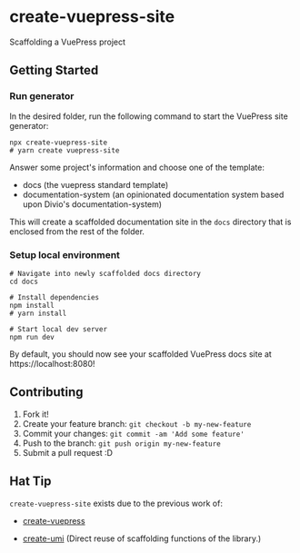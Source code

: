 # create-vuepress-site

Scaffolding a VuePress project

## Getting Started

### Run generator

In the desired folder, run the following command to start the VuePress site generator:

```shell
npx create-vuepress-site
# yarn create vuepress-site
```

Answer some project's information and choose one of the template:
- docs (the vuepress standard template)
- documentation-system (an opinionated documentation system based upon Divio's documentation-system)


This will create a scaffolded documentation site in the `docs` directory that is enclosed from the rest of the folder.

### Setup local environment

```shell
# Navigate into newly scaffolded docs directory
cd docs

# Install dependencies
npm install
# yarn install

# Start local dev server
npm run dev
```

By default, you should now see your scaffolded VuePress docs site at https://localhost:8080!

## Contributing

1. Fork it!
2. Create your feature branch: `git checkout -b my-new-feature`
3. Commit your changes: `git commit -am 'Add some feature'`
4. Push to the branch: `git push origin my-new-feature`
5. Submit a pull request :D

## Hat Tip

`create-vuepress-site` exists due to the previous work of:

- [create-vuepress](https://github.com/vuepressjs/create-vuepress)

- [create-umi](https://github.com/umijs/create-umi) (Direct reuse of scaffolding functions of the library.)
